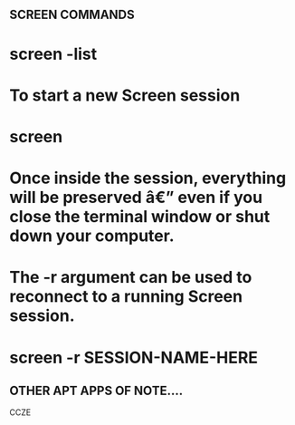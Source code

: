 ## SCREEN COMMANDS

# screen -list
# To start a new Screen session
# screen
# Once inside the session, everything will be preserved â€” even if you close the terminal window or shut down your computer.
# The -r argument can be used to reconnect to a running Screen session.
# screen -r SESSION-NAME-HERE

## OTHER APT APPS OF NOTE....

CCZE
